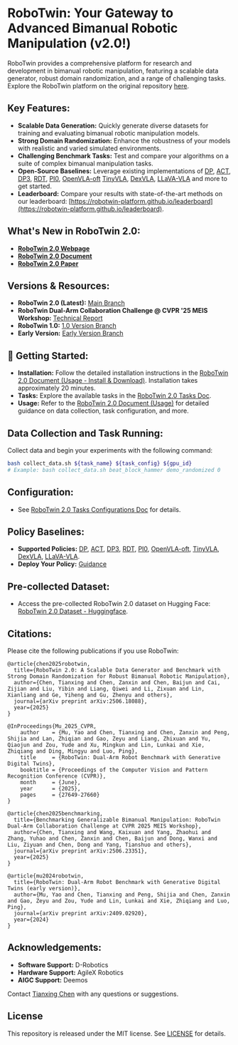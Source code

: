 # RoboTwin: Your Gateway to Advanced Bimanual Robotic Manipulation (v2.0!)

RoboTwin provides a comprehensive platform for research and development in bimanual robotic manipulation, featuring a scalable data generator, robust domain randomization, and a range of challenging tasks. Explore the RoboTwin platform on the original repository [here](https://github.com/RoboTwin-Platform/RoboTwin).

## Key Features:

*   **Scalable Data Generation:** Quickly generate diverse datasets for training and evaluating bimanual robotic manipulation models.
*   **Strong Domain Randomization:** Enhance the robustness of your models with realistic and varied simulated environments.
*   **Challenging Benchmark Tasks:** Test and compare your algorithms on a suite of complex bimanual manipulation tasks.
*   **Open-Source Baselines:** Leverage existing implementations of [DP](https://robotwin-platform.github.io/doc/usage/DP.html), [ACT](https://robotwin-platform.github.io/doc/usage/ACT.html), [DP3](https://robotwin-platform.github.io/doc/usage/DP3.html), [RDT](https://robotwin-platform.github.io/doc/usage/RDT.html), [PI0](https://robotwin-platform.github.io/doc/usage/Pi0.html), [OpenVLA-oft](https://robotwin-platform.github.io/doc/usage/OpenVLA-oft.html) [TinyVLA](https://robotwin-platform.github.io/doc/usage/TinyVLA.html), [DexVLA](https://robotwin-platform.github.io/doc/usage/DexVLA.html), [LLaVA-VLA](https://robotwin-platform.github.io/doc/usage/LLaVA-VLA.html) and more to get started.
*   **Leaderboard:** Compare your results with state-of-the-art methods on our leaderboard: [https://robotwin-platform.github.io/leaderboard](https://robotwin-platform.github.io/leaderboard).

## What's New in RoboTwin 2.0:

*   **[RoboTwin 2.0 Webpage](https://robotwin-platform.github.io/)**
*   **[RoboTwin 2.0 Document](https://robotwin-platform.github.io/doc)**
*   **[RoboTwin 2.0 Paper](https://arxiv.org/abs/2506.18088)**

## Versions & Resources:

*   **RoboTwin 2.0 (Latest):** [Main Branch](https://github.com/RoboTwin-Platform/RoboTwin/tree/main)
*   **RoboTwin Dual-Arm Collaboration Challenge @ CVPR '25 MEIS Workshop:** [Technical Report](https://arxiv.org/abs/2506.23351)
*   **RoboTwin 1.0:** [1.0 Version Branch](https://github.com/RoboTwin-Platform/RoboTwin/tree/RoboTwin-1.0)
*   **Early Version:** [Early Version Branch](https://github.com/RoboTwin-Platform/RoboTwin/tree/early_version)

## 🚀 Getting Started:

*   **Installation:** Follow the detailed installation instructions in the [RoboTwin 2.0 Document (Usage - Install & Download)](https://robotwin-platform.github.io/doc/usage/robotwin-install.html). Installation takes approximately 20 minutes.
*   **Tasks:** Explore the available tasks in the [RoboTwin 2.0 Tasks Doc](https://robotwin-platform.github.io/doc/tasks/index.html).
*   **Usage:** Refer to the [RoboTwin 2.0 Document (Usage)](https://robotwin-platform.github.io/doc/usage/index.html) for detailed guidance on data collection, task configuration, and more.

## Data Collection and Task Running:

Collect data and begin your experiments with the following command:

```bash
bash collect_data.sh ${task_name} ${task_config} ${gpu_id}
# Example: bash collect_data.sh beat_block_hammer demo_randomized 0
```

## Configuration:

*   See [RoboTwin 2.0 Tasks Configurations Doc](https://robotwin-platform.github.io/doc/usage/configurations.html) for details.

## Policy Baselines:

*   **Supported Policies:**  [DP](https://robotwin-platform.github.io/doc/usage/DP.html), [ACT](https://robotwin-platform.github.io/doc/usage/ACT.html), [DP3](https://robotwin-platform.github.io/doc/usage/DP3.html), [RDT](https://robotwin-platform.github.io/doc/usage/RDT.html), [PI0](https://robotwin-platform.github.io/doc/usage/Pi0.html), [OpenVLA-oft](https://robotwin-platform.github.io/doc/usage/OpenVLA-oft.html), [TinyVLA](https://robotwin-platform.github.io/doc/usage/TinyVLA.html), [DexVLA](https://robotwin-platform.github.io/doc/usage/DexVLA.html), [LLaVA-VLA](https://robotwin-platform.github.io/doc/usage/LLaVA-VLA.html).
*   **Deploy Your Policy:** [Guidance](https://robotwin-platform.github.io/doc/usage/deploy-your-policy.html)

## Pre-collected Dataset:

*   Access the pre-collected RoboTwin 2.0 dataset on Hugging Face: [RoboTwin 2.0 Dataset - Huggingface](https://huggingface.co/datasets/TianxingChen/RoboTwin2.0/tree/main/dataset).

## Citations:

Please cite the following publications if you use RoboTwin:

```
@article{chen2025robotwin,
  title={RoboTwin 2.0: A Scalable Data Generator and Benchmark with Strong Domain Randomization for Robust Bimanual Robotic Manipulation},
  author={Chen, Tianxing and Chen, Zanxin and Chen, Baijun and Cai, Zijian and Liu, Yibin and Liang, Qiwei and Li, Zixuan and Lin, Xianliang and Ge, Yiheng and Gu, Zhenyu and others},
  journal={arXiv preprint arXiv:2506.18088},
  year={2025}
}
```

```
@InProceedings{Mu_2025_CVPR,
    author    = {Mu, Yao and Chen, Tianxing and Chen, Zanxin and Peng, Shijia and Lan, Zhiqian and Gao, Zeyu and Liang, Zhixuan and Yu, Qiaojun and Zou, Yude and Xu, Mingkun and Lin, Lunkai and Xie, Zhiqiang and Ding, Mingyu and Luo, Ping},
    title     = {RoboTwin: Dual-Arm Robot Benchmark with Generative Digital Twins},
    booktitle = {Proceedings of the Computer Vision and Pattern Recognition Conference (CVPR)},
    month     = {June},
    year      = {2025},
    pages     = {27649-27660}
}
```

```
@article{chen2025benchmarking,
  title={Benchmarking Generalizable Bimanual Manipulation: RoboTwin Dual-Arm Collaboration Challenge at CVPR 2025 MEIS Workshop},
  author={Chen, Tianxing and Wang, Kaixuan and Yang, Zhaohui and Zhang, Yuhao and Chen, Zanxin and Chen, Baijun and Dong, Wanxi and Liu, Ziyuan and Chen, Dong and Yang, Tianshuo and others},
  journal={arXiv preprint arXiv:2506.23351},
  year={2025}
}
```

```
@article{mu2024robotwin,
  title={RoboTwin: Dual-Arm Robot Benchmark with Generative Digital Twins (early version)},
  author={Mu, Yao and Chen, Tianxing and Peng, Shijia and Chen, Zanxin and Gao, Zeyu and Zou, Yude and Lin, Lunkai and Xie, Zhiqiang and Luo, Ping},
  journal={arXiv preprint arXiv:2409.02920},
  year={2024}
}
```

## Acknowledgements:

*   **Software Support:** D-Robotics
*   **Hardware Support:** AgileX Robotics
*   **AIGC Support:** Deemos

Contact [Tianxing Chen](https://tianxingchen.github.io) with any questions or suggestions.

## License

This repository is released under the MIT license. See [LICENSE](./LICENSE) for details.